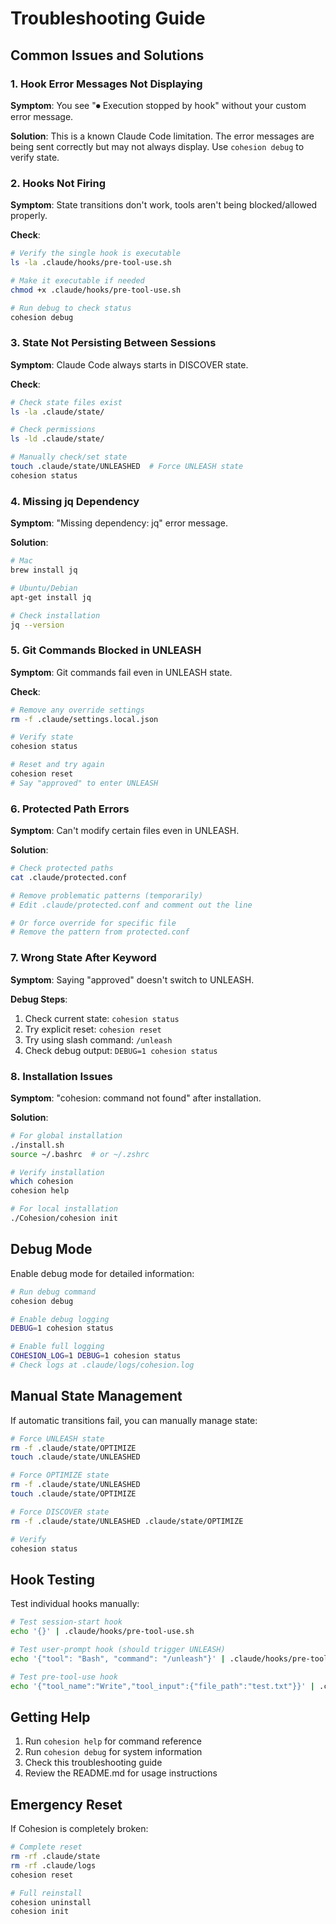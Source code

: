 # Troubleshooting Guide

## Common Issues and Solutions

### 1. Hook Error Messages Not Displaying

**Symptom**: You see "⏺ Execution stopped by hook" without your custom error message.

**Solution**: This is a known Claude Code limitation. The error messages are being sent correctly but may not always display. Use `cohesion debug` to verify state.

### 2. Hooks Not Firing

**Symptom**: State transitions don't work, tools aren't being blocked/allowed properly.

**Check**:
```bash
# Verify the single hook is executable
ls -la .claude/hooks/pre-tool-use.sh

# Make it executable if needed
chmod +x .claude/hooks/pre-tool-use.sh

# Run debug to check status
cohesion debug
```

### 3. State Not Persisting Between Sessions

**Symptom**: Claude Code always starts in DISCOVER state.

**Check**:
```bash
# Check state files exist
ls -la .claude/state/

# Check permissions
ls -ld .claude/state/

# Manually check/set state
touch .claude/state/UNLEASHED  # Force UNLEASH state
cohesion status
```

### 4. Missing jq Dependency

**Symptom**: "Missing dependency: jq" error message.

**Solution**:
```bash
# Mac
brew install jq

# Ubuntu/Debian
apt-get install jq

# Check installation
jq --version
```

### 5. Git Commands Blocked in UNLEASH

**Symptom**: Git commands fail even in UNLEASH state.

**Check**:
```bash
# Remove any override settings
rm -f .claude/settings.local.json

# Verify state
cohesion status

# Reset and try again
cohesion reset
# Say "approved" to enter UNLEASH
```

### 6. Protected Path Errors

**Symptom**: Can't modify certain files even in UNLEASH.

**Solution**:
```bash
# Check protected paths
cat .claude/protected.conf

# Remove problematic patterns (temporarily)
# Edit .claude/protected.conf and comment out the line

# Or force override for specific file
# Remove the pattern from protected.conf
```

### 7. Wrong State After Keyword

**Symptom**: Saying "approved" doesn't switch to UNLEASH.

**Debug Steps**:
1. Check current state: `cohesion status`
2. Try explicit reset: `cohesion reset`
3. Try using slash command: `/unleash`
4. Check debug output: `DEBUG=1 cohesion status`

### 8. Installation Issues

**Symptom**: "cohesion: command not found" after installation.

**Solution**:
```bash
# For global installation
./install.sh
source ~/.bashrc  # or ~/.zshrc

# Verify installation
which cohesion
cohesion help

# For local installation
./Cohesion/cohesion init
```

## Debug Mode

Enable debug mode for detailed information:

```bash
# Run debug command
cohesion debug

# Enable debug logging
DEBUG=1 cohesion status

# Enable full logging
COHESION_LOG=1 DEBUG=1 cohesion status
# Check logs at .claude/logs/cohesion.log
```

## Manual State Management

If automatic transitions fail, you can manually manage state:

```bash
# Force UNLEASH state
rm -f .claude/state/OPTIMIZE
touch .claude/state/UNLEASHED

# Force OPTIMIZE state
rm -f .claude/state/UNLEASHED
touch .claude/state/OPTIMIZE

# Force DISCOVER state
rm -f .claude/state/UNLEASHED .claude/state/OPTIMIZE

# Verify
cohesion status
```

## Hook Testing

Test individual hooks manually:

```bash
# Test session-start hook
echo '{}' | .claude/hooks/pre-tool-use.sh

# Test user-prompt hook (should trigger UNLEASH)
echo '{"tool": "Bash", "command": "/unleash"}' | .claude/hooks/pre-tool-use.sh

# Test pre-tool-use hook
echo '{"tool_name":"Write","tool_input":{"file_path":"test.txt"}}' | .claude/hooks/pre-tool-use.sh
```

## Getting Help

1. Run `cohesion help` for command reference
2. Run `cohesion debug` for system information
3. Check this troubleshooting guide
4. Review the README.md for usage instructions

## Emergency Reset

If Cohesion is completely broken:

```bash
# Complete reset
rm -rf .claude/state
rm -rf .claude/logs
cohesion reset

# Full reinstall
cohesion uninstall
cohesion init
```